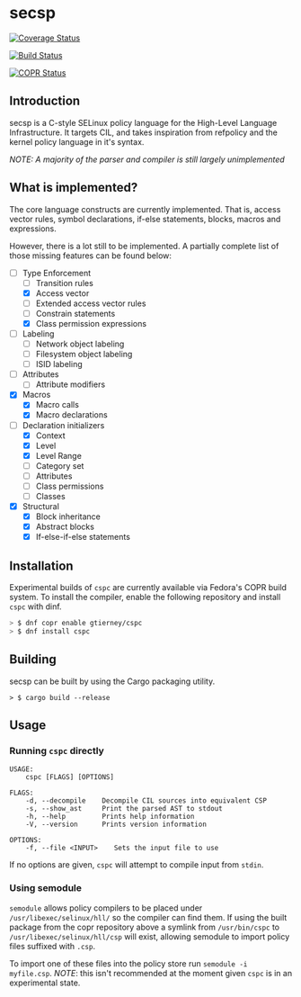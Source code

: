 # secsp

[![Coverage Status](https://coveralls.io/repos/github/garyttierney/rust-csp/badge.svg?branch=master)](https://coveralls.io/github/garyttierney/rust-csp?branch=master)

[![Build Status](https://travis-ci.org/garyttierney/rust-csp.svg?branch=master)](https://travis-ci.org/garyttierney/rust-csp)

[![COPR Status](https://copr.fedorainfracloud.org/coprs/gtierney/cspc/package/cspc/status_image/last_build.png)](https://copr.fedorainfracloud.org/coprs/gtierney/cspc/)

## Introduction

secsp is a C-style SELinux policy language for the High-Level Language Infrastructure.  It targets CIL, and takes inspiration from
refpolicy and the kernel policy language in it's syntax.

*NOTE: A majority of the parser and compiler is still largely unimplemented*

## What is implemented?

The core language constructs are currently implemented.  That is,
access vector rules, symbol declarations, if-else statements, blocks, macros and expressions.

However, there is a lot still to be implemented.  A partially complete list of those missing features can be found below:

* [ ] Type Enforcement
   * [ ] Transition rules
   * [x] Access vector
   * [ ] Extended access vector rules
   * [ ] Constrain statements
   * [x] Class permission expressions
* [ ] Labeling
   * [ ] Network object labeling
   * [ ] Filesystem object labeling
   * [ ] ISID labeling
* [ ] Attributes
   * [ ] Attribute modifiers
* [x] Macros
    * [x] Macro calls
    * [x] Macro declarations
* [ ] Declaration initializers
   * [x] Context
   * [x] Level
   * [x] Level Range
   * [ ] Category set
   * [ ] Attributes
   * [ ] Class permissions
   * [ ] Classes
* [x] Structural
   * [x] Block inheritance
   * [x] Abstract blocks
   * [x] If-else-if-else statements

## Installation

Experimental builds of `cspc` are currently available via Fedora's COPR build system.  To install the compiler, enable the following repository and install `cspc` with dinf.

```sh
> $ dnf copr enable gtierney/cspc
> $ dnf install cspc
```

## Building

secsp can be built by using the Cargo packaging utility.

```shell
> $ cargo build --release
```

## Usage

### Running `cspc` directly

```
USAGE:
    cspc [FLAGS] [OPTIONS]

FLAGS:
    -d, --decompile    Decompile CIL sources into equivalent CSP
    -s, --show_ast     Print the parsed AST to stdout
    -h, --help         Prints help information
    -V, --version      Prints version information

OPTIONS:
    -f, --file <INPUT>    Sets the input file to use
```

If no options are given, `cspc` will attempt to compile input from `stdin`.

### Using semodule

`semodule` allows policy compilers to be placed under `/usr/libexec/selinux/hll/` so the compiler can find them.  If using the built package from the copr repository above a symlink from `/usr/bin/cspc` to `/usr/libexec/selinux/hll/csp` will exist, allowing semodule to import policy files suffixed with `.csp`.

To import one of these files into the policy store run `semodule -i myfile.csp`.  *NOTE*: this isn't recommended at the moment given `cspc` is in an experimental state.